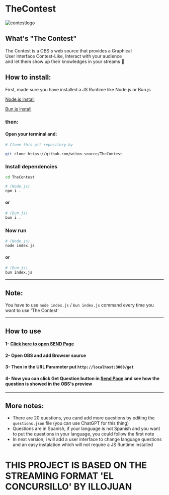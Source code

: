 # TheContest

![contestlogo](https://github.com/user-attachments/assets/ed6f09fc-95c9-42b2-8e95-991ecda0db8f)


## What's "The Contest"

The Contest is a OBS's web source that provides a Graphical 
<br>
User Interface Contest-Like, Interact with your audience 
<br>
and let them show up their knowledges in your streams 🙈

## How to install:

First, made sure you have installed a JS Runtime like Node.js or Bun.js 

[Node.js install](https://nodejs.org/en "Node.js Official Website")

[Bun.js install](https://bun.sh)

### then:

#### Open your terminal and:

```bash
# Clone this git repository by

git clone https://github.com/witoo-source/TheContest
```
### Install dependencies

```bash
cd TheContest
```
```bash
# (Node.js)
npm i .
```

#### or

```bash
# (Bun.js)
bun i .
```

### Now run
```bash
# (Node.js)
node index.js
```

#### or

```bash
# (Bun.js)
bun index.js
```

-----

## Note: 

You have to use `node index.js` / `bun index.js` command every time you want to use 'The Contest'

-----

## How to use

#### 1- [Click here to open SEND Page](http://localhost:3000/send)
#### 2- Open OBS and add Browser source
#### 3- Then in the URL Parameter put `http://localhost:3000/get`
#### 4- Now you can click Get Question button in [Send Page](http://localhost:3000/send) and see how the question is showed in the OBS's preview

-----

## More notes:

- There are 20 questions, you cand add more questions by editing the `questions.json` file (you can use ChatGPT for this thing)
- Questions are in Spanish, if your language is not Spanish and you want to put the questions in your language, you could follow the first note
- In next version, i will add a user interface to change language questions and an easy instalation which will not require a JS Runtime installed

# THIS PROJECT IS BASED ON THE STREAMING FORMAT 'EL CONCURSILLO' BY ILLOJUAN
